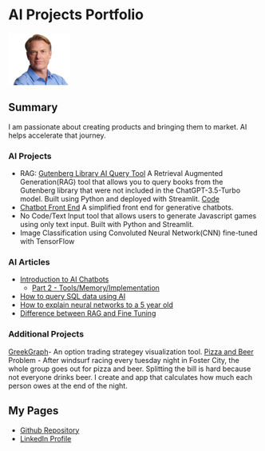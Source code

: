 # AI Projects Portfolio
<img src="Ward_Portrait_Small.jpg" alt="drawing" width="125"/>


## Summary
I am passionate about creating products and bringing them to market.  AI helps accelerate that journey.

### AI Projects
+ RAG: [Gutenberg Library AI Query Tool](https://gutenberg.streamlit.app/) A Retrieval Augmented Generation(RAG) tool that allows you to query books from the Gutenberg library that were not included in the ChatGPT-3.5-Turbo model. Built using Python and deployed with Streamlit. [Code](https://gutenberg.streamlit.app/)
+ [Chatbot Front End](https://appchatpy-lg3uuisgagqdcuik8wgkfg.streamlit.app/) A simplified front end for generative chatbots.
+ No Code/Text Input tool that allows users to generate Javascript games using only text input.  Built with Python and Streamlit.
+ Image Classification using Convoluted Neural Network(CNN) fine-tuned with TensorFlow

### AI Articles
+ [Introduction to AI Chatbots ](https://www.linkedin.com/pulse/introduction-how-ai-modular-chatbots-work-part-1-ward-greunke-q4xqc)
  + [Part 2 - Tools/Memory/Implementation](https://www.linkedin.com/pulse/introduction-components-ai-chat-application-part-2-ward-greunke-c94sc)
+ [How to query SQL data using AI](https://www.linkedin.com/pulse/how-query-your-sql-data-ai-ward-greunke-l6zoc/?trackingId=Zq4mBIXgQAqtjaMPpLPkEQ%3D%3D)
+ [How to explain neural networks to a 5 year old](https://www.linkedin.com/pulse/want-understand-how-neural-networks-work-just-ask-friend-ward-greunke-abngc)
+ [Difference between RAG and Fine Tuning](https://www.linkedin.com/feed/update/urn:li:linkedInArticle:7179593602287763456/)


### Additional Projects
[GreekGraph](https://www.greekgraph.com)- An option trading strategey visualization tool.
[Pizza and Beer](https://fleet18.streamlit.app/) Problem - After windsurf racing every tuesday night in Foster City, the whole group goes out for pizza and beer.  Splitting the bill is hard because not everyone drinks beer.  I create and app that calculates how much each person owes at the end of the night.


## My Pages
- [Github Repository](https://github.com/wgreunke)
- [LinkedIn Profile](https://www.linkedin.com/in/wgreunke/)
